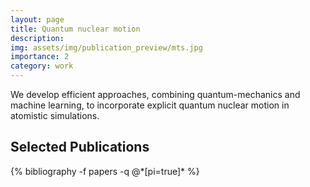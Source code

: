 ```yaml
---
layout: page
title: Quantum nuclear motion
description: 
img: assets/img/publication_preview/mts.jpg
importance: 2
category: work
---
```


We develop efficient approaches, combining quantum-mechanics and machine learning, to incorporate explicit quantum nuclear motion in atomistic simulations.

<div class="publications">
  <h2>Selected Publications</h2>
  {% bibliography -f papers -q @*[pi=true]* %}
</div>
